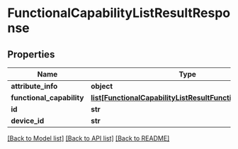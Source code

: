 # FunctionalCapabilityListResultResponse

## Properties
Name | Type | Description | Notes
------------ | ------------- | ------------- | -------------
**attribute_info** | **object** |  | [optional] 
**functional_capability** | [**list[FunctionalCapabilityListResultFunctionalCapability]**](FunctionalCapabilityListResultFunctionalCapability.md) |  | [optional] 
**id** | **str** |  | [optional] 
**device_id** | **str** |  | [optional] 

[[Back to Model list]](../README.md#documentation-for-models) [[Back to API list]](../README.md#documentation-for-api-endpoints) [[Back to README]](../README.md)


